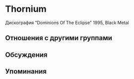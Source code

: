 # Thornium

Дискография
"Dominions Of The Eclipse" 1995, Black Metal

## Отношения с другими группами


## Обсуждения


## Упоминания

